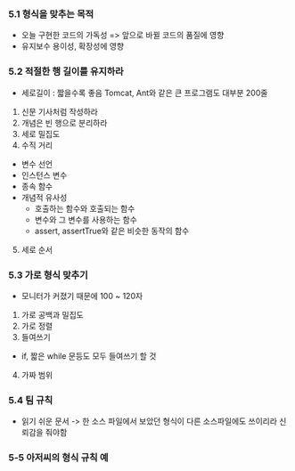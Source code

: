 ### 5.1 형식을 맞추는 목적
 - 오늘 구현한 코드의 가독성 => 앞으로 바뀔 코드의 품질에 영향
 - 유지보수 용이성, 확장성에 영향
### 5.2 적절한 행 길이를 유지하라
 - 세로길이 : 짧을수록 좋음 Tomcat, Ant와 같은 큰 프로그램도 대부분 200줄
 1. 신문 기사처럼 작성하라
 2. 개념은 빈 행으로 분리하라
 3. 세로 밀집도
 4. 수직 거리
  - 변수 선언
  - 인스턴스 변수
  - 종속 함수
  - 개념적 유사성
    - 호출하는 함수와 호출되는 함수
    - 변수와 그 변수를 사용하는 함수
    - assert, assertTrue와 같은 비슷한 동작의 함수
 5. 세로 순서
### 5.3 가로 형식 맞추기
 - 모니터가 커졌기 때문에 100 ~ 120자
 1. 가로 공백과 밀집도
 2. 가로 정렬
 3. 들여쓰기
  - if, 짧은 while 문등도 모두 들여쓰기 할 것
 4. 가짜 범위
### 5.4 팀 규칙
 - 읽기 쉬운 문서 -> 한 소스 파일에서 보았던 형식이 다른 소스파일에도 쓰이리라 신뢰감을 줘야함
### 5-5 아저씨의 형식 규칙 예
 
